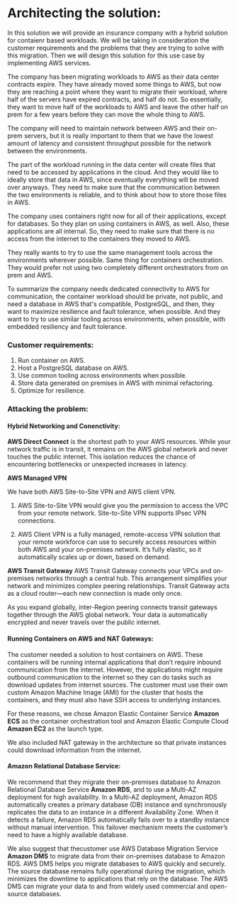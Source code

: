 # Architecting the solution:
In this solution we will provide an insurance company with a hybrid solution for contaienr based workloads.
We will be taking in consideration the customer requirements and the problems that they are
trying to solve with this migration.
Then we will design this solution for this use case by implementing AWS services.


The company has been migrating workloads to AWS as their data center contracts expire. They have already moved some things to AWS, but now they are reaching a point where they want to migrate their workload, where half of the servers have expired contracts, and half do not. So essentially, they want to move half of the workloads to AWS and leave the other half on prem for a few years before they can move the whole thing to AWS.

The company will need to maintain network between AWS and their on-prem servers, but it is really important to them that we have the lowest amount of latency and consistent throughput possible for the network between the environments.

The part of the workload running in the data center will create files that need to be accessed by applications in the cloud. And they would like to ideally store that data in AWS, since eventually everything will be moved over anyways. They need to make sure that the communication between the two environments is reliable, and to think about how to store those files in AWS.

The company uses containers right now for all of their applications, except for databases. So they plan on using containers in AWS, as well. Also, these applications are all internal. So, they need to make sure that there is no access from the internet to the containers they moved to AWS.

They really wants to try to use the same management tools across the environments wherever possible. Same thing for containers orchestration. They would prefer not using two completely different orchestrators from on prem and AWS.

To summarize the company needs dedicated connectivity to AWS for communication, the container workload should be private, not public, and need a database in AWS that's compatible, PostgreSQL, and then, they want to maximize resilience and fault tolerance, when possible. And they want to try to use similar tooling across environments, when possible, with embedded resiliency and fault tolerance.

### Customer requirements:

1. Run container on AWS.
2. Host a PostgreSQL database on AWS. 
3. Use common tooling across environments when possible.
4. Store data generated on premises in AWS with minimal refactoring.
5. Optimize for resilience.

### Attacking the problem:

#### Hybrid Networking and Conenctivity:

**AWS Direct Connect** is the shortest path to your AWS resources. While your network traffic is in transit, it remains on the AWS global network and never touches the public internet. This isolation reduces the chance of encountering bottlenecks or unexpected increases in latency. 

**AWS Managed VPN**

We have both AWS Site-to-Site VPN and AWS client VPN.

1. AWS Site-to-Site VPN would give you the permission to access the VPC from your remote network. Site-to-Site VPN supports IPsec VPN connections.

2. AWS Client VPN is a fully managed, remote-access VPN solution that your remote workforce can use to securely access resources within both AWS and your on-premises network. It’s fully elastic, so it automatically scales up or down, based on demand.

**AWS Transit Gateway** 
AWS Transit Gateway connects your VPCs and on-premises networks through a central hub. This arrangement simplifies your network and minimizes complex peering relationships. Transit Gateway acts as a cloud router—each new connection is made only once.

As you expand globally, inter-Region peering connects transit gateways together through the AWS global network. Your data is automatically encrypted and never travels over the public internet.

#### Running Containers on AWS and NAT Gateways:

The customer needed a solution to host containers on AWS. These containers will be running internal applications that don’t require inbound communication from the internet. However, the applications might require outbound communication to the internet so they can do tasks such as download updates from internet sources. The customer must use their own custom Amazon Machine Image (AMI) for the cluster that hosts the containers, and they must also have SSH access to underlying instances.

For these reasons, we chose Amazon Elastic Container Service **Amazon ECS** as the container orchestration tool and Amazon Elastic Compute Cloud **Amazon EC2** as the launch type.

We also included NAT gateway in the architecture so that private instances could download information from the internet. 

####  Amazon Relational Database Service:

We recommend  that they migrate their on-premises database to Amazon Relational Database Service **Amazon RDS**, and to use a Multi-AZ deployment for high availability. In a Multi-AZ deployment, Amazon RDS automatically creates a primary database (DB) instance and synchronously replicates the data to an instance in a different Availability Zone. When it detects a failure, Amazon RDS automatically fails over to a standby instance without manual intervention. This failover mechanism meets the customer’s need to have a highly available database.

We also suggest that thecustomer use AWS Database Migration Service **Amazon DMS** to migrate data from their on-premises database to Amazon RDS.
AWS DMS helps you migrate databases to AWS quickly and securely. The source database remains fully operational during the migration, which minimizes the downtime to applications that rely on the database. The AWS DMS can migrate your data to and from widely used commercial and open-source databases.